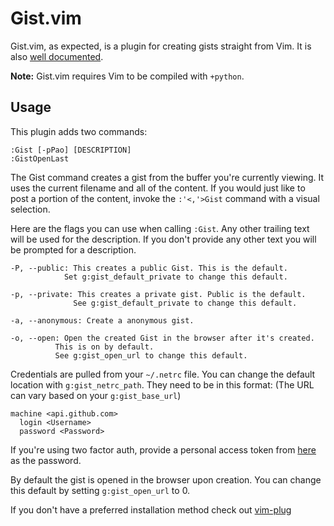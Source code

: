 # Gist.vim

Gist.vim, as expected, is a plugin for creating gists straight from Vim.
It is also [well
documented](https://github.com/keith/gist.vim/blob/master/doc/gist.txt).


**Note:** Gist.vim requires Vim to be compiled with `+python`.


## Usage

This plugin adds two commands:

```
:Gist [-pPao] [DESCRIPTION]
:GistOpenLast
```

The Gist command creates a gist from the buffer you're currently
viewing. It uses the current filename and all of the content. If you
would just like to post a portion of the content, invoke the
`:'<,'>Gist` command with a visual selection.


Here are the flags you can use when calling `:Gist`. Any other trailing
text will be used for the description. If you don't provide any other
text you will be prompted for a description.

```
-P, --public: This creates a public Gist. This is the default.
            Set g:gist_default_private to change this default.

-p, --private: This creates a private gist. Public is the default.
              See g:gist_default_private to change this default.

-a, --anonymous: Create a anonymous gist.

-o, --open: Open the created Gist in the browser after it's created.
          This is on by default.
          See g:gist_open_url to change this default.
```

Credentials are pulled from your `~/.netrc` file. You can change the default
location with `g:gist_netrc_path`. They need to be in this format:
(The URL can vary based on your `g:gist_base_url`)

```
machine <api.github.com>
  login <Username>
  password <Password>
```

If you're using two factor auth, provide a personal access token from
[here](https://github.com/settings/applications) as the password.


By default the gist is opened in the browser upon creation. You can
change this default by setting `g:gist_open_url` to 0.

If you don't have a preferred installation method check out
[vim-plug](https://github.com/junegunn/vim-plug)
